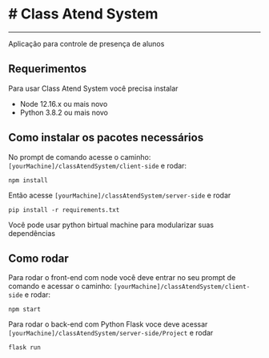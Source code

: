 # # Class Atend System

---

Aplicação para controle de presença de alunos 

## Requerimentos

Para usar Class Atend System você precisa instalar

- Node 12.16.x ou mais novo
- Python 3.8.2 ou mais novo

## Como instalar os pacotes necessários

No prompt de comando acesse o caminho: `[yourMachine]/classAtendSystem/client-side` e rodar:

`npm install`

Então acesse `[yourMachine]/classAtendSystem/server-side` e rodar

`pip install -r requirements.txt`

Você pode usar python birtual machine para modularizar suas dependências

## Como rodar

Para rodar o front-end com node você deve entrar no seu prompt de comando e acessar o caminho: `[yourMachine]/classAtendSystem/client-side` e rodar:

`npm start`

Para rodar o back-end com Python Flask voce deve acessar `[yourMachine]/classAtendSystem/server-side/Project` e rodar

`flask run`
